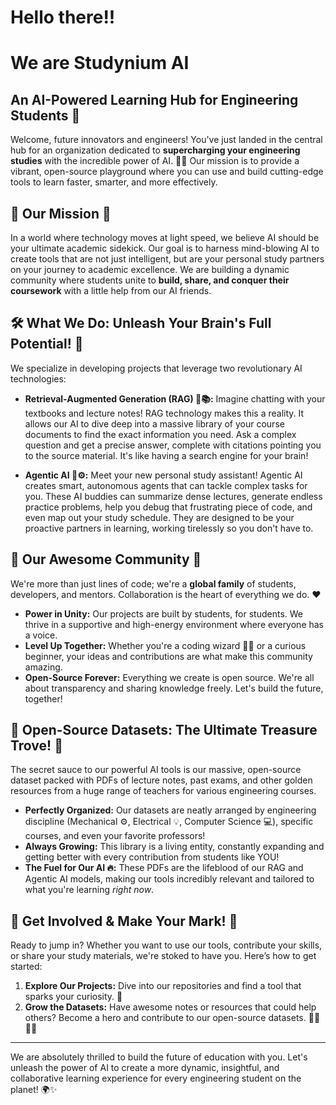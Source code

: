 # Hello there!!
# We are Studynium AI
## An AI-Powered Learning Hub for Engineering Students 🚀

Welcome, future innovators and engineers! You've just landed in the central hub for an organization dedicated to **supercharging your engineering studies** with the incredible power of AI. 🤖✨ Our mission is to provide a vibrant, open-source playground where you can use and build cutting-edge tools to learn faster, smarter, and more effectively.

## 🎯 Our Mission 🎯

In a world where technology moves at light speed, we believe AI should be your ultimate academic sidekick. Our goal is to harness mind-blowing AI to create tools that are not just intelligent, but are your personal study partners on your journey to academic excellence. We are building a dynamic community where students unite to **build, share, and conquer their coursework** with a little help from our AI friends.

## 🛠️ What We Do: Unleash Your Brain's Full Potential! 🧠

We specialize in developing projects that leverage two revolutionary AI technologies:

*   **Retrieval-Augmented Generation (RAG) 💬📚:** Imagine chatting with your textbooks and lecture notes! RAG technology makes this a reality. It allows our AI to dive deep into a massive library of your course documents to find the exact information you need. Ask a complex question and get a precise answer, complete with citations pointing you to the source material. It's like having a search engine for your brain!

*   **Agentic AI 🤖⚙️:** Meet your new personal study assistant! Agentic AI creates smart, autonomous agents that can tackle complex tasks for you. These AI buddies can summarize dense lectures, generate endless practice problems, help you debug that frustrating piece of code, and even map out your study schedule. They are designed to be your proactive partners in learning, working tirelessly so you don't have to.

## 🤝 Our Awesome Community 🤝

We're more than just lines of code; we're a **global family** of students, developers, and mentors. Collaboration is the heart of everything we do. ❤️

*   **Power in Unity:** Our projects are built by students, for students. We thrive in a supportive and high-energy environment where everyone has a voice.
*   **Level Up Together:** Whether you're a coding wizard 🧙‍♂️ or a curious beginner, your ideas and contributions are what make this community amazing.
*   **Open-Source Forever:** Everything we create is open source. We're all about transparency and sharing knowledge freely. Let's build the future, together!

## 📂 Open-Source Datasets: The Ultimate Treasure Trove! 📂

The secret sauce to our powerful AI tools is our massive, open-source dataset packed with PDFs of lecture notes, past exams, and other golden resources from a huge range of teachers for various engineering courses.

*   **Perfectly Organized:** Our datasets are neatly arranged by engineering discipline (Mechanical ⚙️, Electrical 💡, Computer Science 💻), specific courses, and even your favorite professors!
*   **Always Growing:** This library is a living entity, constantly expanding and getting better with every contribution from students like YOU!
*   **The Fuel for Our AI 🔥:** These PDFs are the lifeblood of our RAG and Agentic AI models, making our tools incredibly relevant and tailored to what you're learning *right now*.

## 🌟 Get Involved & Make Your Mark! 🌟

Ready to jump in? Whether you want to use our tools, contribute your skills, or share your study materials, we're stoked to have you. Here’s how to get started:

1.  **Explore Our Projects:** Dive into our repositories and find a tool that sparks your curiosity. 🔭
2.  **Grow the Datasets:** Have awesome notes or resources that could help others? Become a hero and contribute to our open-source datasets. 🦸‍♀️🦸‍♂️

---

We are absolutely thrilled to build the future of education with you. Let's unleash the power of AI to create a more dynamic, insightful, and collaborative learning experience for every engineering student on the planet! 🌍✨
